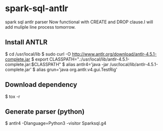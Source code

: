 # spark-sql-antlr
spark sql antlr parser 
Now functional with CREATE and DROP clause.I will add muliple line process tomorrow.

## Install ANTLR

$ cd /usr/local/lib
$ sudo curl -O http://www.antlr.org/download/antlr-4.5.1-complete.jar
$ export CLASSPATH=".:/usr/local/lib/antlr-4.5.1-complete.jar:$CLASSPATH"
$ alias antlr4='java -jar /usr/local/lib/antlr-4.5.1-complete.jar'
$ alias grun='java org.antlr.v4.gui.TestRig'

## Download dependency

$ tox -r

## Generate parser (python)

$ antlr4 -Dlanguage=Python3 -visitor Sparksql.g4

